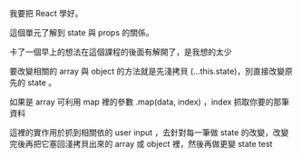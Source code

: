 我要把 React 學好。

這個單元了解到 state 與 props 的關係。

卡了一個早上的想法在這個課程的後面有解開了，是我想的太少

要改變相關的 array 與 object 的方法就是先淺拷貝 (...this.state)，別直接改變原先的 state 。

如果是 array 可利用 map 裡的參數 .map(data, index) ，index 抓取你要的那筆資料

這裡的實作用於抓到相關依的 user input ，去針對每一筆做 state 的改變，改變完後再把它塞回淺拷貝出來的 array 或 object 裡，然後再做更變 state
test
